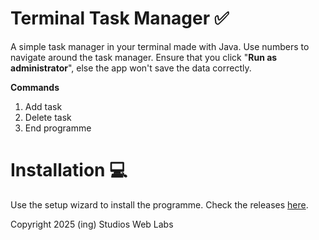 # Terminal Task Manager ✅
A simple task manager in your terminal made with Java. Use numbers to navigate around the task manager. Ensure that you click "**Run as administrator**", else the app won't save the data correctly.

**Commands**

1. Add task
2. Delete task
3. End programme

# Installation 💻
Use the setup wizard to install the programme. Check the releases [here](https://github.com/ingStudiosOfficial/terminaltaskmanager/releases).

Copyright 2025 (ing) Studios Web Labs
